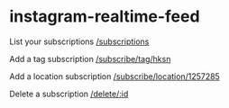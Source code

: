instagram-realtime-feed
=======================

List your subscriptions
[/subscriptions](http://jumjum.jit.su/subscriptions)

Add a tag subscription
[/subscribe/tag/hksn](http://jumjum.jit.su/subscribe/tag/hksn)

Add a location subscription
[/subscribe/location/1257285](http://junjun.jit.su/subscribe/location/1257285)

Delete a subscription
[/delete/:id](#)